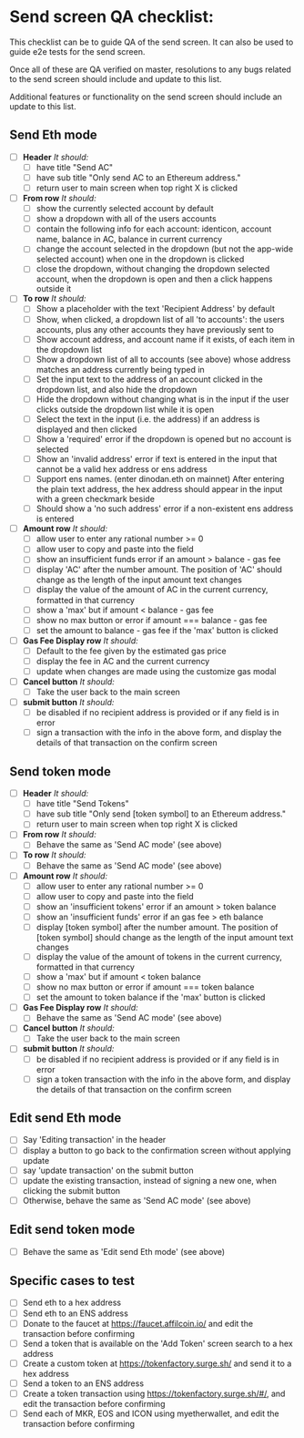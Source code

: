 # Send screen QA checklist:

This checklist can be to guide QA of the send screen. It can also be used to guide e2e tests for the send screen.

Once all of these are QA verified on master, resolutions to any bugs related to the send screen should include and update to this list.

Additional features or functionality on the send screen should include an update to this list.

## Send Eth mode
  - [ ] **Header** _It should:_
    - [ ] have title "Send AC"
    - [ ] have sub title "Only send AC to an Ethereum address."
    - [ ] return user to main screen when top right X is clicked
  - [ ] **From row** _It should:_
    - [ ] show the currently selected account by default
    - [ ] show a dropdown with all of the users accounts
    - [ ] contain the following info for each account: identicon, account name, balance in AC, balance in current currency
    - [ ] change the account selected in the dropdown (but not the app-wide selected account) when one in the dropdown is clicked
    - [ ] close the dropdown, without changing the dropdown selected account, when the dropdown is open and then a click happens outside it
  - [ ] **To row** _It should:_
    - [ ] Show a placeholder with the text 'Recipient Address' by default
    - [ ] Show, when clicked, a dropdown list of all 'to accounts': the users accounts, plus any other accounts they have previously sent to
    - [ ] Show account address, and account name if it exists, of each item in the dropdown list
    - [ ] Show a dropdown list of all to accounts (see above) whose address matches an address currently being typed in
    - [ ] Set the input text to the address of an account clicked in the dropdown list, and also hide the dropdown
    - [ ] Hide the dropdown without changing what is in the input if the user clicks outside the dropdown list while it is open
    - [ ] Select the text in the input (i.e. the address) if an address is displayed and then clicked
    - [ ] Show a 'required' error if the dropdown is opened but no account is selected
    - [ ] Show an 'invalid address' error if text is entered in the input that cannot be a valid hex address or ens address
    - [ ] Support ens names. (enter dinodan.eth on mainnet) After entering the plain text address, the hex address should appear in the input with a green checkmark beside
    - [ ] Should show a 'no such address' error if a non-existent ens address is entered
  - [ ] **Amount row** _It should:_
    - [ ] allow user to enter any rational number >= 0
    - [ ] allow user to copy and paste into the field
    - [ ] show an insufficient funds error if an amount > balance - gas fee
    - [ ] display 'AC' after the number amount. The position of 'AC' should change as the length of the input amount text changes
    - [ ] display the value of the amount of AC in the current currency, formatted in that currency
    - [ ] show a 'max' but if amount < balance - gas fee
    - [ ] show no max button or error if amount === balance - gas fee
    - [ ] set the amount to balance - gas fee if the 'max' button is clicked
  - [ ] **Gas Fee Display row** _It should:_
    - [ ] Default to the fee given by the estimated gas price
    - [ ] display the fee in AC and the current currency
    - [ ] update when changes are made using the customize gas modal
  - [ ] **Cancel button** _It should:_
    - [ ] Take the user back to the main screen
  - [ ] **submit button** _It should:_
    - [ ] be disabled if no recipient address is provided or if any field is in error
    - [ ] sign a transaction with the info in the above form, and display the details of that transaction on the confirm screen

## Send token mode
- [ ] **Header** _It should:_
  - [ ] have title "Send Tokens"
  - [ ] have sub title "Only send [token symbol] to an Ethereum address."
  - [ ] return user to main screen when top right X is clicked
- [ ] **From row** _It should:_
  - [ ] Behave the same as 'Send AC mode' (see above)
- [ ] **To row** _It should:_
  - [ ] Behave the same as 'Send AC mode' (see above)
- [ ] **Amount row** _It should:_
  - [ ] allow user to enter any rational number >= 0
  - [ ] allow user to copy and paste into the field
  - [ ] show an 'insufficient tokens' error if an amount > token balance
  - [ ] show an 'insufficient funds' error if an gas fee > eth balance
  - [ ] display [token symbol] after the number amount. The position of [token symbol] should change as the length of the input amount text changes
  - [ ] display the value of the amount of tokens in the current currency, formatted in that currency
  - [ ] show a 'max' but if amount < token balance
  - [ ] show no max button or error if amount === token balance
  - [ ] set the amount to token balance if the 'max' button is clicked
- [ ] **Gas Fee Display row** _It should:_
  - [ ] Behave the same as 'Send AC mode' (see above)
- [ ] **Cancel button** _It should:_
  - [ ] Take the user back to the main screen
- [ ] **submit button** _It should:_
  - [ ] be disabled if no recipient address is provided or if any field is in error
  - [ ] sign a token transaction with the info in the above form, and display the details of that transaction on the confirm screen

## Edit send Eth mode
  - [ ] Say 'Editing transaction' in the header
  - [ ] display a button to go back to the confirmation screen without applying update
  - [ ] say 'update transaction' on the submit button
  - [ ] update the existing transaction, instead of signing a new one, when clicking the submit button
  - [ ] Otherwise, behave the same as 'Send AC mode' (see above)

## Edit send token mode
  - [ ] Behave the same as 'Edit send Eth mode' (see above)

## Specific cases to test
 - [ ] Send eth to a hex address
 - [ ] Send eth to an ENS address
 - [ ] Donate to the faucet at https://faucet.affilcoin.io/ and edit the transaction before confirming
 - [ ] Send a token that is available on the 'Add Token' screen search to a hex address
 - [ ] Create a custom token at https://tokenfactory.surge.sh/ and send it to a hex address
 - [ ] Send a token to an ENS address
 - [ ] Create a token transaction using https://tokenfactory.surge.sh/#/, and edit the transaction before confirming
 - [ ] Send each of MKR, EOS and ICON using myetherwallet, and edit the transaction before confirming
